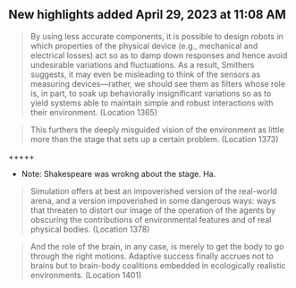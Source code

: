 ## New highlights added April 29, 2023 at 11:08 AM

> By using less accurate components, it is possible to design robots in which properties of the physical device (e.g., mechanical and electrical losses) act so as to damp down responses and hence avoid undesirable variations and fluctuations. As a result, Smithers suggests, it may even be misleading to think of the sensors as measuring devices—rather, we should see them as filters whose role is, in part, to soak up behaviorally insignificant variations so as to yield systems able to maintain simple and robust interactions with their environment. (Location 1365)


> This furthers the deeply misguided vision of the environment as little more than the stage that sets up a certain problem. (Location 1373)


+++++ 
- Note: Shakespeare was wrokng about the stage. Ha.


> Simulation offers at best an impoverished version of the real-world arena, and a version impoverished in some dangerous ways: ways that threaten to distort our image of the operation of the agents by obscuring the contributions of environmental features and of real physical bodies. (Location 1378)


> And the role of the brain, in any case, is merely to get the body to go through the right motions. Adaptive success finally accrues not to brains but to brain-body coalitions embedded in ecologically realistic environments. (Location 1401)

